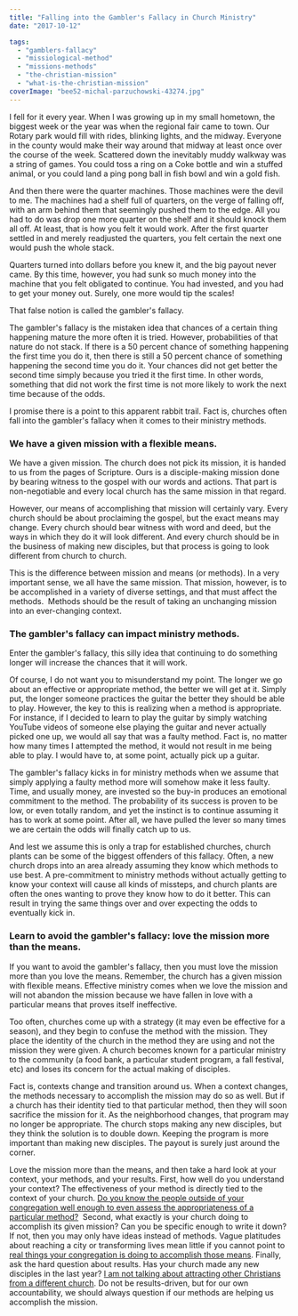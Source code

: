 ```yaml
---
title: "Falling into the Gambler's Fallacy in Church Ministry"
date: "2017-10-12"

tags: 
  - "gamblers-fallacy"
  - "missiological-method"
  - "missions-methods"
  - "the-christian-mission"
  - "what-is-the-christian-mission"
coverImage: "bee52-michal-parzuchowski-43274.jpg"
---
```


I fell for it every year. When I was growing up in my small hometown, the biggest week or the year was when the regional fair came to town. Our Rotary park would fill with rides, blinking lights, and the midway. Everyone in the county would make their way around that midway at least once over the course of the week. Scattered down the inevitably muddy walkway was a string of games. You could toss a ring on a Coke bottle and win a stuffed animal, or you could land a ping pong ball in fish bowl and win a gold fish.

And then there were the quarter machines. Those machines were the devil to me. The machines had a shelf full of quarters, on the verge of falling off, with an arm behind them that seemingly pushed them to the edge. All you had to do was drop one more quarter on the shelf and it should knock them all off. At least, that is how you felt it would work. After the first quarter settled in and merely readjusted the quarters, you felt certain the next one would push the whole stack.

Quarters turned into dollars before you knew it, and the big payout never came. By this time, however, you had sunk so much money into the machine that you felt obligated to continue. You had invested, and you had to get your money out. Surely, one more would tip the scales!

That false notion is called the gambler's fallacy.

The gambler's fallacy is the mistaken idea that chances of a certain thing happening mature the more often it is tried. However, probabilities of that nature do not stack. If there is a 50 percent chance of something happening the first time you do it, then there is still a 50 percent chance of something happening the second time you do it. Your chances did not get better the second time simply because you tried it the first time. In other words, something that did not work the first time is not more likely to work the next time because of the odds.

I promise there is a point to this apparent rabbit trail. Fact is, churches often fall into the gambler's fallacy when it comes to their ministry methods.

### We have a given mission with a flexible means.

We have a given mission. The church does not pick its mission, it is handed to us from the pages of Scripture. Ours is a disciple-making mission done by bearing witness to the gospel with our words and actions. That part is non-negotiable and every local church has the same mission in that regard.

However, our means of accomplishing that mission will certainly vary. Every church should be about proclaiming the gospel, but the exact means may change. Every church should bear witness with word and deed, but the ways in which they do it will look different. And every church should be in the business of making new disciples, but that process is going to look different from church to church.

This is the difference between mission and means (or methods). In a very important sense, we all have the same mission. That mission, however, is to be accomplished in a variety of diverse settings, and that must affect the methods.  Methods should be the result of taking an unchanging mission into an ever-changing context.

### The gambler's fallacy can impact ministry methods.

Enter the gambler's fallacy, this silly idea that continuing to do something longer will increase the chances that it will work.

Of course, I do not want you to misunderstand my point. The longer we go about an effective or appropriate method, the better we will get at it. Simply put, the longer someone practices the guitar the better they should be able to play. However, the key to this is realizing when a method is appropriate. For instance, if I decided to learn to play the guitar by simply watching YouTube videos of someone else playing the guitar and never actually picked one up, we would all say that was a faulty method. Fact is, no matter how many times I attempted the method, it would not result in me being able to play. I would have to, at some point, actually pick up a guitar.

The gambler's fallacy kicks in for ministry methods when we assume that simply applying a faulty method more will somehow make it less faulty. Time, and usually money, are invested so the buy-in produces an emotional commitment to the method. The probability of its success is proven to be low, or even totally random, and yet the instinct is to continue assuming it has to work at some point. After all, we have pulled the lever so many times we are certain the odds will finally catch up to us.

And lest we assume this is only a trap for established churches, church plants can be some of the biggest offenders of this fallacy. Often, a new church drops into an area already assuming they know which methods to use best. A pre-commitment to ministry methods without actually getting to know your context will cause all kinds of missteps, and church plants are often the ones wanting to prove they know how to do it better. This can result in trying the same things over and over expecting the odds to eventually kick in.

### Learn to avoid the gambler's fallacy: love the mission more than the means.

If you want to avoid the gambler's fallacy, then you must love the mission more than you love the means. Remember, the church has a given mission with flexible means. Effective ministry comes when we love the mission and will not abandon the mission because we have fallen in love with a particular means that proves itself ineffective.

Too often, churches come up with a strategy (it may even be effective for a season), and they begin to confuse the method with the mission. They place the identity of the church in the method they are using and not the mission they were given. A church becomes known for a particular ministry to the community (a food bank, a particular student program, a fall festival, etc) and loses its concern for the actual making of disciples.

Fact is, contexts change and transition around us. When a context changes, the methods necessary to accomplish the mission may do so as well. But if a church has their identity tied to that particular method, then they will soon sacrifice the mission for it. As the neighborhood changes, that program may no longer be appropriate. The church stops making any new disciples, but they think the solution is to double down. Keeping the program is more important than making new disciples. The payout is surely just around the corner.

Love the mission more than the means, and then take a hard look at your context, your methods, and your results. First, how well do you understand your context? The effectiveness of your method is directly tied to the context of your church. [Do you know the people outside of your congregation well enough to even assess the appropriateness of a particular method?](http://blog.keelancook.com/2016/09/how-to-use-google-forms-sheets-maps-to-survey-your-community-for-free.html)  Second, what exactly is your church doing to accomplish its given mission? Can you be specific enough to write it down? If not, then you may only have ideas instead of methods. Vague platitudes about reaching a city or transforming lives mean little if you cannot point to [real things your congregation is doing to accomplish those means](http://blog.keelancook.com/2016/05/how-to-know-if-your-church-is-missional.html). Finally, ask the hard question about results. Has your church made any new disciples in the last year? [I am not talking about attracting other Christians from a different church](http://blog.keelancook.com/2016/09/shuffling-sheep-church-growth-does-not-necessarily-equal-reaching-people.html). Do not be results-driven, but for our own accountability, we should always question if our methods are helping us accomplish the mission.
